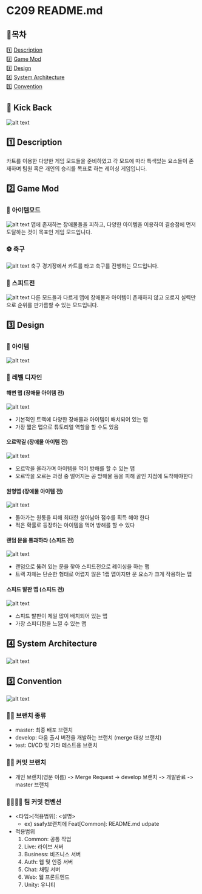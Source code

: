 # C209 README.md

## 📝목차
1️⃣ [Description](#1️⃣-description)<br/>
2️⃣ [Game Mod](#2️⃣-game-mod)<br/>
3️⃣ [Design](#3️⃣-design)<br/>
4️⃣ [System Architecture](#4️⃣-system-architecture)<br/>
5️⃣ [Convention](#5️⃣-convention)<br/>

## 🏁 Kick Back
![alt text](./Images/image.png)

## 1️⃣ Description
카트를 이용한 다양한 게임 모드들을 준비하였고 각 모드에 따라 특색있는 요소들이 존재하며 팀원 혹은 개인의 승리를 목표로 하는 레이싱 게임입니다.

## 2️⃣ Game Mod

### 🍌 아이템모드
![alt text](./Images/image-1.png)
맵에 존재하는 장애물들을 피하고, 다양한 아이템을 이용하여 결승점에 먼저 도달하는 것이 목표인 게임 모드입니다.

### ⚽ 축구
![alt text](./Images/image-2.png)
축구 경기장에서 카트를 타고 축구를 진행하는 모드입니다.

### 🚥 스피드전
![alt text](./Images/image-3.png)
다른 모드들과 다르게 맵에 장애물과 아이템이 존재하지 않고 오로지 실력만으로 순위를 판가름할 수 있는 모드입니다.

## 3️⃣ Design

### 🍌 아이템
![alt text](./Images/image-6.png)

### 🎨 레벨 디자인

#### 해변 맵 (장애물 아이템 전)

![alt text](./Images/image-7.png)

- 기본적인 트랙에 다양한 장애물과 아이템이 배치되어 있는 맵
- 가장 짧은 맵으로 튜토리얼 역할을 할 수도 있음

#### 오르막길 (장애물 아이템 전)

![alt text](./Images/image-8.png)

- 오르막을 올라가며 아이템을 먹어 방해를 할 수 있는 맵
- 오르막을 오르는 과정 중 떨어지는 공 방해물 등을 피해 골인 지점에 도착해야한다

#### 원형맵 (장애물 아이템 전)

![alt text](./Images/image-9.png)

- 돌아가는 원통을 피해 최대한 살아남아 점수를 획득 해야 한다
- 적은 확률로 등장하는 아이템을 먹어 방해를 할 수 있다

#### 랜덤 문을 통과하라 (스피드 전)

![alt text](./Images/image-10.png)

- 랜덤으로 뚫려 있는 문을 찾아 스피드전으로 레이싱을 하는 맵
- 트랙 자체는 단순한 형태로 어렵지 않은 1랩 맵이지만 운 요소가 크게 작용하는 맵

#### 스피드 발판 맵 (스피드 전)

![alt text](./Images/image-11.png)

- 스피드 발판이 제일 많이 배치되어 있는 맵
- 가장 스피디함을 느낄 수 있는 맵

## 4️⃣ System Architecture
![alt text](./Images/image-4.png)

## 5️⃣ Convention
![alt text](./Images/image-5.png)

### 👩‍💻 브랜치 종류
- master: 최종 배포 브랜치
- develop: 다음 출시 버전을 개발하는 브랜치 (merge 대상 브랜치)
- test: CI/CD 및 기타 테스트용 브랜치

### 👨‍🔧 커밋 브랜치
- 개인 브랜치(영문 이름) -> Merge Request -> develop 브랜치 -> 개발완료 -> master 브랜치

### 👨‍👨‍👧‍👦 팀 커밋 컨벤션
- <타입>[적용범위]: <설명>
  - ex) ssafy브랜치에 Feat[Common]: README.md udpate
- 적용범위
  1. Common: 공통 작업
  2. Live: 라이브 서버
  3. Business: 비즈니스 서버
  4. Auth: 웹 및 인증 서버
  5. Chat: 채팅 서버
  6. Web: 웹 프론트엔드
  7. Unity: 유니티 